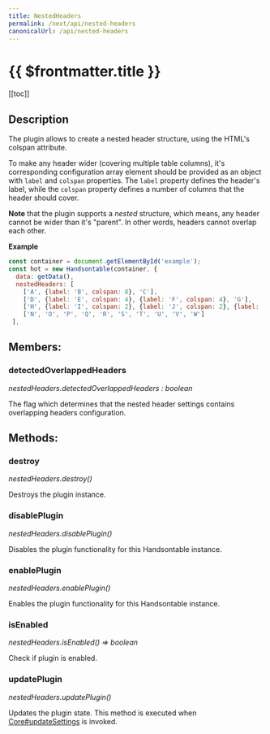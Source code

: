 ```yaml
---
title: NestedHeaders
permalink: /next/api/nested-headers
canonicalUrl: /api/nested-headers
---
```


# {{ $frontmatter.title }}

[[toc]]

## Description


The plugin allows to create a nested header structure, using the HTML's colspan attribute.

To make any header wider (covering multiple table columns), it's corresponding configuration array element should be
provided as an object with `label` and `colspan` properties. The `label` property defines the header's label,
while the `colspan` property defines a number of columns that the header should cover.

__Note__ that the plugin supports a *nested* structure, which means, any header cannot be wider than it's "parent". In
other words, headers cannot overlap each other.

**Example**  
```js
const container = document.getElementById('example');
const hot = new Handsontable(container, {
  data: getData(),
  nestedHeaders: [
    ['A', {label: 'B', colspan: 8}, 'C'],
    ['D', {label: 'E', colspan: 4}, {label: 'F', colspan: 4}, 'G'],
    ['H', {label: 'I', colspan: 2}, {label: 'J', colspan: 2}, {label: 'K', colspan: 2}, {label: 'L', colspan: 2}, 'M'],
    ['N', 'O', 'P', 'Q', 'R', 'S', 'T', 'U', 'V', 'W']
 ],
```

## Members:

### detectedOverlappedHeaders

_nestedHeaders.detectedOverlappedHeaders : boolean_

The flag which determines that the nested header settings contains overlapping headers
configuration.


## Methods:

### destroy

_nestedHeaders.destroy()_

Destroys the plugin instance.



### disablePlugin

_nestedHeaders.disablePlugin()_

Disables the plugin functionality for this Handsontable instance.



### enablePlugin

_nestedHeaders.enablePlugin()_

Enables the plugin functionality for this Handsontable instance.



### isEnabled

_nestedHeaders.isEnabled() ⇒ boolean_

Check if plugin is enabled.



### updatePlugin

_nestedHeaders.updatePlugin()_

Updates the plugin state. This method is executed when [Core#updateSettings](./Core/#updateSettings) is invoked.


